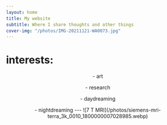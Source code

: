 ```yaml
---
layout: home
title: My website
subtitle: Where I share thoughts and other things
cover-img: "/photos/IMG-20211121-WA0073.jpg"
---
```


# interests:

<p align=center> - art           
<p align=center>     - research          
<p align=center> - daydreaming    
<p align=center>     - nightdreaming
---
![7 T MRI](/photos/siemens-mri-terra_3k_0010_1800000007028985.webp)